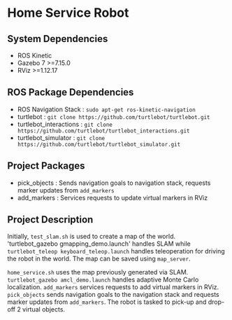 # Home Service Robot

## System Dependencies
- ROS Kinetic
- Gazebo 7 >=7.15.0
- RViz >=1.12.17

## ROS Package Dependencies
- ROS Navigation Stack
: `sudo apt-get ros-kinetic-navigation`
- turtlebot
: `git clone https://github.com/turtlebot/turtlebot.git`
- turtlebot_interactions
: `git clone https://github.com/turtlebot/turtlebot_interactions.git`
- turtlebot_simulator
: `git clone https://github.com/turtlebot/turtlebot_simulator.git`

## Project Packages
- pick_objects
: Sends navigation goals to navigation stack, requests marker updates from `add_markers`
- add_markers
: Services requests to update virtual markers in RViz

## Project Description
Initially, `test_slam.sh` is used to create a map of the world. 'turtlebot_gazebo gmapping_demo.launch' handles SLAM while `turtlebot_teleop keyboard_teleop.launch` handles teleoperation for driving the robot in the world. The map can be saved using `map_server`.

`home_service.sh` uses the map previously generated via SLAM. `turtlebot_gazebo amcl_demo.launch` handles adaptive Monte Carlo localization. `add_markers` services requests to add virtual markers in RViz. `pick_objects` sends navigation goals to the navigation stack and requests marker updates from `add_markers`. The robot is tasked to pick-up and drop-off 2 virtual objects.
